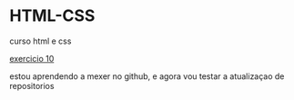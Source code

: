 # HTML-CSS
curso html e css

<a href="https://p4triot4.github.io/HTML-CSS/desafios/desafio 010">exercicio 10</a>

estou aprendendo a mexer no github, e agora vou testar a atualizaçao de repositorios